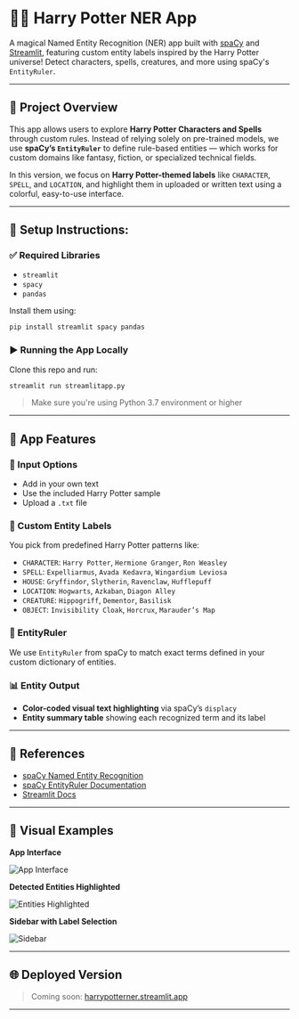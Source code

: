 # 🧙‍♂️ Harry Potter NER App

A magical Named Entity Recognition (NER) app built with [spaCy](https://spacy.io/) and [Streamlit](https://streamlit.io/), featuring custom entity labels inspired by the Harry Potter universe! Detect characters, spells, creatures, and more using spaCy's `EntityRuler`.

---

## 📌 Project Overview

This app allows users to explore **Harry Potter Characters and Spells** through custom rules. Instead of relying solely on pre-trained models, we use **spaCy’s `EntityRuler`** to define rule-based entities — which works for custom domains like fantasy, fiction, or specialized technical fields.

In this version, we focus on **Harry Potter-themed labels** like `CHARACTER`, `SPELL`, and `LOCATION`, and highlight them in uploaded or written text using a colorful, easy-to-use interface.

---

## 🚀 Setup Instructions:

### ✅ Required Libraries

- `streamlit`
- `spacy`
- `pandas`

Install them using:

```bash
pip install streamlit spacy pandas
```

### ▶️ Running the App Locally

Clone this repo and run:

```bash
streamlit run streamlitapp.py
```

> Make sure you're using Python 3.7 environment or higher

---

## 🌟 App Features

### 🔡 Input Options
- Add in your own text
- Use the included Harry Potter sample
- Upload a `.txt` file

### 🧙 Custom Entity Labels
You pick from predefined Harry Potter patterns like:

- `CHARACTER`: `Harry Potter`, `Hermione Granger`, `Ron Weasley`
- `SPELL`: `Expelliarmus`, `Avada Kedavra`, `Wingardium Leviosa`
- `HOUSE`: `Gryffindor`, `Slytherin`, `Ravenclaw`, `Hufflepuff`
- `LOCATION`: `Hogwarts`, `Azkaban`, `Diagon Alley`
- `CREATURE`: `Hippogriff`, `Dementor`, `Basilisk`
- `OBJECT`: `Invisibility Cloak`, `Horcrux`, `Marauder’s Map`

### 🧠 EntityRuler
We use `EntityRuler` from spaCy to match exact terms defined in your custom dictionary of entities.

### 📊 Entity Output
- **Color-coded visual text highlighting** via spaCy’s `displacy`
- **Entity summary table** showing each recognized term and its label

---

## 🔗 References

- [spaCy Named Entity Recognition](https://spacy.io/usage/linguistic-features#named-entities)
- [spaCy EntityRuler Documentation](https://spacy.io/api/entityruler)
- [Streamlit Docs](https://docs.streamlit.io/)

---

## 📸 Visual Examples

**App Interface**

![App Interface](<img width="1164" alt="Screenshot 2025-04-14 at 1 41 16 PM" src="https://github.com/user-attachments/assets/ab786cb1-b835-4f9b-a241-b851c13aee2e" />
)

**Detected Entities Highlighted**

![Entities Highlighted](<img width="750" alt="Screenshot 2025-04-14 at 7 38 15 PM" src="https://github.com/user-attachments/assets/dc4837d8-d293-4ba1-aa6f-f083e4435ba7" />
)

**Sidebar with Label Selection**

![Sidebar](<img width="320" alt="Screenshot 2025-04-14 at 7 37 03 PM" src="https://github.com/user-attachments/assets/0f6fba06-0909-4f2b-ab31-dee72478279a" />
)

---

## 🌐 Deployed Version

> Coming soon: [harrypotterner.streamlit.app](#)

---

